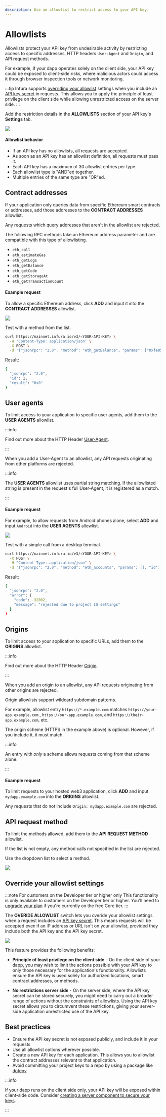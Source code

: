 ```yaml
---
description: Use an allowlist to restrict access to your API key.
---
```


# Allowlists

Allowlists protect your API key from undesirable activity by restricting access to specific
addresses, HTTP headers `User-Agent` and `Origin`, and API request methods.

For example, if your dapp operates solely on the client side, your API key could be exposed to client-side
risks, where malicious actors could access it through browser inspection tools or network monitoring.

:::tip
Infura supports [overriding your allowlist](#override-your-allowlist-settings) settings
when you include an [API key secret](api-key-secret.md) in requests. This allows you to apply the principle of
least privilege on the client side while allowing unrestricted access on the server side.
:::

Add the restriction details in the **ALLOWLISTS** section of your API key's **Settings** tab.

<div class="left-align-container">
  <div class="img-medium">
    <img
      src={require("../../../images/allowlist.png").default}
    />
  </div>
</div>

#### Allowlist behavior

- If an API key has no allowlists, all requests are accepted.
- As soon as an API key has an allowlist definition, all requests must pass it.
- Each API key has a maximum of 30 allowlist entries per type.
- Each allowlist type is "AND"ed together.
- Multiple entries of the same type are "OR"ed.

## Contract addresses

If your application only queries data from specific Ethereum smart contracts or addresses, add those addresses to the **CONTRACT ADDRESSES** allowlist.

Any requests which query addresses that aren't in the allowlist are rejected.

The following RPC methods take an Ethereum address parameter and are compatible with this type of allowlisting.

- `eth_call`
- `eth_estimateGas`
- `eth_getLogs`
- `eth_getBalance`
- `eth_getCode`
- `eth_getStorageAt`
- `eth_getTransactionCount`

#### Example request

To allow a specific Ethereum address, click **ADD** and input it into the **CONTRACT ADDRESSES** allowlist.

<div class="left-align-container">
  <div class="img-medium">
    <img
      src={require("../../../images/address-allowlist.png").default}
    />
  </div>
</div>

Test with a method from the list.

```bash
curl https://mainnet.infura.io/v3/<YOUR-API-KEY> \
  -H 'Content-Type: application/json' \
  -X POST \
  -d '{"jsonrpc": "2.0", "method": "eth_getBalance", "params": ["0xfe05a3e72235c9f92fd9f2282f41a8154d6d342b", "latest"], "id": 1}'
```

Result:

```bash
{
  "jsonrpc": "2.0",
  "id": 1,
  "result": "0x0"
}
```

## User agents

To limit access to your application to specific user agents, add them to the **USER AGENTS** allowlist.

:::info

Find out more about the HTTP Header [User-Agent](https://developer.mozilla.org/en-US/docs/Web/HTTP/Headers/User-Agent).

:::

When you add a User-Agent to an allowlist, any API requests originating from other platforms are rejected.

:::info

The **USER AGENTS** allowlist uses partial string matching. If the allowlisted string is present in the
request's full User-Agent, it is registered as a match.

:::

#### Example request

For example, to allow requests from Android phones alone, select **ADD** and input `Android` into
the **USER AGENTS** allowlist.

<div class="left-align-container">
  <div class="img-medium">
    <img
      src={require("../../../images/user-agents.png").default}
    />
  </div>
</div>

Test with a simple call from a desktop terminal.

```bash
curl https://mainnet.infura.io/v3/<YOUR-API-KEY> \
  -X POST \
  -H "Content-Type: application/json" \
  -d '{"jsonrpc": "2.0", "method": "eth_accounts", "params": [], "id": 1}'
```

Result:

```bash
{
  "jsonrpc": "2.0",
  "error": {
    "code": -32002,
    "message": "rejected due to project ID settings"
  }
}
```

## Origins

To limit access to your application to specific URLs, add them to the **ORIGINS** allowlist.

:::info

Find out more about the HTTP Header [Origin](https://developer.mozilla.org/en-US/docs/Web/HTTP/Headers/Origin).

:::

When you add an origin to an allowlist, any API requests originating from other origins are rejected.

Origin allowlists support wildcard subdomain patterns.

For example, allowlist entry `https://*.example.com` matches `https://your-app.example.com` ,
`https://our-app.example.com`, and `https://their-app.example.com`, etc.

The origin scheme (HTTPS in the example above) is optional. However, if you include it, it must match.

:::info

An entry with _only_ a scheme allows requests coming from that scheme alone.

:::

#### Example request

To limit requests to your hosted web3 application, click **ADD** and input `mydapp.example.com` into the **ORIGINS** allowlist.

Any requests that do not include `Origin: mydapp.example.com` are rejected.

## API request method

To limit the methods allowed, add them to the **API REQUEST METHOD** allowlist.

If the list is not empty, any method calls not specified in the list are rejected.

Use the dropdown list to select a method.

<div class="left-align-container">
  <div class="img-medium">
    <img
      src={require("../../../images/api-request-method.png").default}
    />
  </div>
</div>

## Override your allowlist settings

:::note For customers on the Developer tier or higher only
This functionality is only available to customers on the Developer tier or higher. You'll need to
[upgrade your plan](../upgrade-your-plan.md) if you're currently on the free Core tier.
:::

The **OVERIDE ALLOWLIST** switch lets you overide your allowlist settings when a request includes an
[API key secret](api-key-secret.md). This means requests will be accepted even if an IP address or
URL isn't on your allowlist, provided they include both the API key and the API key secret.

<div class="left-align-container">
  <div class="img-medium">
    <img
      src={require("../../../images/allowlist-toggle.png").default}
    />
  </div>
</div>

This feature provides the following benefits:

- **Principle of least privilege on the client side** - On the client side of your dapp, you may wish
  to limit the actions possible with your API key to only those necessary for the application's
  functionality. Allowlists ensure the API key is used solely for authorized locations, smart contract
  addresses, or methods.

- **No restrictions server side** - On the server side, where the API key secret can be stored
  securely, you might need to carry out a broader range of actions without the constraints of
  allowlists. Using the API key secret allows you to circumvent these restrictions, giving your
  server-side application unrestricted use of the API key.

## Best practices

- Ensure the API key secret is not exposed publicly, and include it in your requests.
- Use all allowlist options wherever possible.
- Create a new API key for each application. This allows you to allowlist the contract addresses relevant to that application.
- Avoid committing your project keys to a repo by using a package like [dotenv](https://www.npmjs.com/package/dotenv).

:::info

If your dapp runs on the client side only, your API key will be exposed within client-side code. Consider
[creating a server component to secure your keys](https://thegraph.com/docs/en/cookbook/how-to-secure-api-keys-using-nextjs-server-components/).

:::
